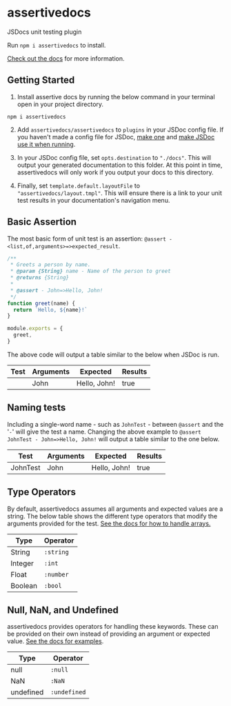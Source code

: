 # assertivedocs

JSDocs unit testing plugin

Run `npm i assertivedocs` to install.

[Check out the docs](https://assertivedocs.snail.codes) for more information.

## Getting Started

1. Install assertive docs by running the below command in your terminal open in your project directory.

```
npm i assertivedocs
```

2. Add `assertivedocs/assertivedocs` to `plugins` in your JSDoc config file. If you haven't made a 
config file for JSDoc, [make one](https://jsdoc.app/about-configuring-jsdoc.html) and [make JSDoc use it when running](https://jsdoc.app/about-commandline.html).

3. In your JSDoc config file, set `opts.destination` to `"./docs"`. This will output your generated 
documentation to this folder. At this point in time, assertivedocs will only work if you output 
your docs to this directory.

4. Finally, set `template.default.layoutFile` to `"assertivedocs/layout.tmpl"`. This will ensure 
there is a link to your unit test results in your documentation's navigation menu.

## Basic Assertion

The most basic form of unit test is an assertion: `@assert - <list,of,arguments>=>expected_result`.

```javascript
/**
 * Greets a person by name.
 * @param {String} name - Name of the person to greet
 * @returns {String}
 * 
 * @assert - John=>Hello, John!
 */
function greet(name) {
  return `Hello, ${name}!`
}

module.exports = {
  greet,
}
```

The above code will output a table similar to the below when JSDoc is run.

| **Test**  | **Arguments** | **Expected** | **Results** |
|-----------|---------------|--------------|-------------|
|           | John          | Hello, John! | true        |

## Naming tests

Including a single-word name - such as `JohnTest` - between `@assert` and the '`-`' will give the 
test a name. Changing the above example to `@assert JohnTest - John=>Hello, John!` will output a 
table similar to the one below.

| **Test**  | **Arguments** | **Expected** | **Results** |
|-----------|---------------|--------------|-------------|
| JohnTest  | John          | Hello, John! | true        |

## Type Operators

By default, assertivedocs assumes all arguments and expected values are a string. The below table 
shows the different type operators that modify the arguments provided for the test. [See the docs for how to handle arrays.](https://assertivedocs.snail.codes/tutorial-typeoperators.html)

| **Type** | **Operator** |
|----------|--------------|
| String   | `:string`    |
| Integer  | `:int`       |
| Float    | `:number`    |
| Boolean  | `:bool`      |

## Null, NaN, and Undefined

assertivedocs provides operators for handling these keywords. These can be provided on their own 
instead of providing an argument or expected value. [See the docs for examples](https://assertivedocs.snail.codes/tutorial-nullnanundefined.html).

| **Type**  | **Operator** |
|-----------|--------------|
| null      | `:null`      |
| NaN       | `:NaN`       |
| undefined | `:undefined` |
